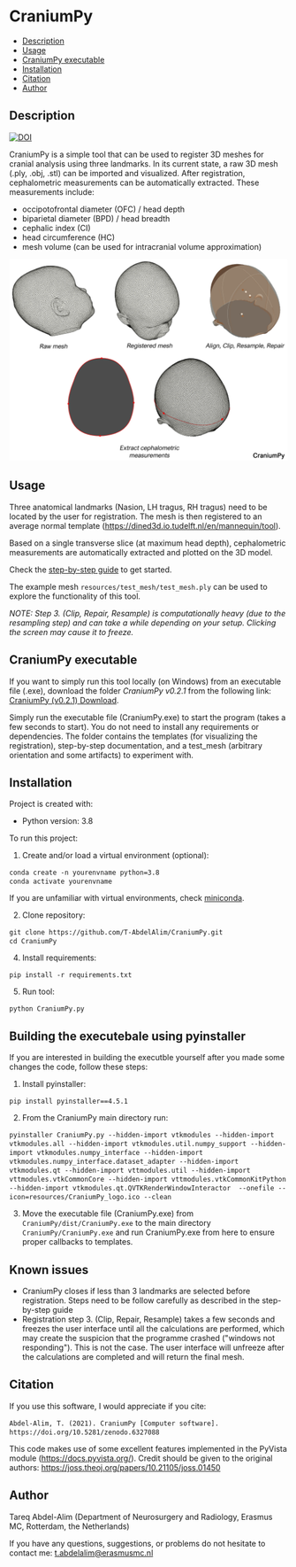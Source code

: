 # CraniumPy


  * [Description](#description)
  * [Usage](#usage)
  * [CraniumPy executable](#craniumpy-executable)
  * [Installation](#installation)
  * [Citation](#citation)
  * [Author](#author)


## Description
[![DOI](https://zenodo.org/badge/DOI/10.5281/zenodo.6327088.svg)](https://doi.org/10.5281/zenodo.6327088)

CraniumPy is a simple tool that can be used to register 3D meshes for cranial analysis using three landmarks. In its current state, a raw 3D mesh (.ply, .obj, .stl) can be imported and visualized. After registration, cephalometric measurements can be automatically extracted. These measurements include:
- occipotofrontal diameter (OFC) / head depth
- biparietal diameter (BPD) / head breadth
- cephalic index (CI) 
- head circumference (HC) 
- mesh volume (can be used for intracranial volume approximation) 

![Reconstruction](resources/CraniumPy_info.png)

## Usage
Three anatomical landmarks (Nasion, LH tragus, RH tragus) need to be located by the user for registration. The mesh is then registered to an average normal template (https://dined3d.io.tudelft.nl/en/mannequin/tool). 

Based on a single transverse slice (at maximum head depth), cephalometric measurements are automatically extracted and plotted on the 3D model. 

Check the [step-by-step guide](/resources/documentation.pdf) to get started. 

The example mesh ```resources/test_mesh/test_mesh.ply``` can be used to explore the functionality of this tool. 

*NOTE: Step 3. (Clip, Repair, Resample) is computationally heavy (due to the resampling step) and can take a while depending on your setup. Clicking the screen may cause it to freeze.*

## CraniumPy executable
If you want to simply run this tool locally (on Windows) from an executable file (.exe), download the folder _CraniumPy v0.2.1_ from the following link:
[CraniumPy (v0.2.1) Download](https://drive.google.com/drive/folders/1IEGc9CSUtmwWYe6YLG0aSDek_XD9aJEV?usp=sharing).

Simply run the executable file (CraniumPy.exe) to start the program (takes a few seconds to start). You do not need to install any requirements or dependencies. 
The folder contains the templates (for visualizing the registration), step-by-step documentation, and a test_mesh (arbitrary orientation and some artifacts) to experiment with.

## Installation
Project is created with:
* Python version: 3.8

To run this project:
1. Create and/or load a virtual environment (optional):

```
conda create -n yourenvname python=3.8
conda activate yourenvname
```
If you are unfamiliar with virtual environments, check [miniconda](https://docs.conda.io/en/latest/miniconda.html).

2. Clone repository:
```
git clone https://github.com/T-AbdelAlim/CraniumPy.git
cd CraniumPy
```
4. Install requirements:
```
pip install -r requirements.txt
```

5. Run tool:
```
python CraniumPy.py
```

## Building the executebale using pyinstaller
If you are interested in building the executble yourself after you made some changes the code, follow these steps:

1. Install pyinstaller:
```
pip install pyinstaller==4.5.1
```

2. From the CraniumPy main directory run:
```
pyinstaller CraniumPy.py --hidden-import vtkmodules --hidden-import vtkmodules.all --hidden-import vtkmodules.util.numpy_support --hidden-import vtkmodules.numpy_interface --hidden-import vtkmodules.numpy_interface.dataset_adapter --hidden-import vtkmodules.qt --hidden-import vttmodules.util --hidden-import vttmodules.vtkCommonCore --hidden-import vttmodules.vtkCommonKitPython --hidden-import vtkmodules.qt.QVTKRenderWindowInteractor  --onefile --icon=resources/CraniumPy_logo.ico --clean
```

3. Move the executable file (CraniumPy.exe) from ```CraniumPy/dist/CraniumPy.exe``` to the main directory ```CraniumPy/CraniumPy.exe``` and run CraniumPy.exe from here to ensure proper callbacks to templates.

## Known issues

- CraniumPy closes if less than 3 landmarks are selected before registration. Steps need to be follow carefully as described in the step-by-step guide
- Registration step 3. (Clip, Repair, Resample) takes a few seconds and freezes the user interface until all the calculations are performed, which may create the suspicion that the programme crashed ("windows not responding"). This is not the case. The user interface will unfreeze after the calculations are completed and will return the final mesh.



## Citation
If you use this software, I would appreciate if you cite:

```
Abdel-Alim, T. (2021). CraniumPy [Computer software]. https://doi.org/10.5281/zenodo.6327088
```

This code makes use of some excellent features implemented in the PyVista module (https://docs.pyvista.org/). Credit should be given to the original authors: https://joss.theoj.org/papers/10.21105/joss.01450


## Author
Tareq Abdel-Alim (Department of Neurosurgery and Radiology, Erasmus MC, Rotterdam, the Netherlands)

If you have any questions, suggestions, or problems do not hesitate to contact me:
t.abdelalim@erasmusmc.nl